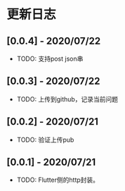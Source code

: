 # 更新日志

## [0.0.4] - 2020/07/22
* TODO: 支持post json串

## [0.0.3] - 2020/07/22
* TODO: 上传到github，记录当前问题

## [0.0.2] - 2020/07/21
* TODO: 验证上传pub

## [0.0.1] - 2020/07/21

* TODO: Flutter侧的http封装。